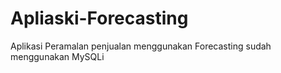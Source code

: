 # Apliaski-Forecasting
Aplikasi Peramalan penjualan menggunakan Forecasting
sudah menggunakan MySQLi
